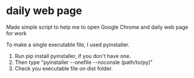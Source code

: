 # daily web page
Made simple script to help me to open Google Chrome and daily web page for work

To make a single executable file, I used pyinstaller. 

1. Run pip install pyinstaller, if you don't have one.
2. Then type "pyinstaller --onefile --noconsle (path/to/py)"
3. Check you executable file on dist folder.
